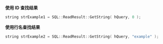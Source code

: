 **使用 ID 查找结果**
```cpp
string strExample1 = SQL::ReadResult::GetString( hQuery, 0 );
```

**使用行名查找结果**
```cpp
string strExample2 = SQL::ReadResult::GetString( hQuery, "example" );
```
